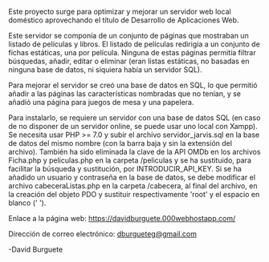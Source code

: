 Este proyecto surge para optimizar y mejorar un servidor web local doméstico aprovechando el título de Desarrollo de Aplicaciones Web.

Este servidor se componía de un conjunto de páginas que mostraban un listado de películas y libros. El listado de películas redirigía a un conjunto de fichas estáticas, una por película. Ninguna de estas páginas permitía filtrar búsquedas, añadir, editar o eliminar (eran listas estáticas, no basadas en ninguna base de datos, ni siquiera había un servidor SQL).

Para mejorar el servidor se creó una base de datos en SQL, lo que permitió añadir a las páginas las características nombradas que no tenían, y se añadió una página para juegos de mesa y una papelera.

Para instalarlo, se requiere un servidor con una base de datos SQL (en caso de no disponer de un servidor online, se puede usar uno local con Xampp). Se necesita usar PHP >= 7.0 y subir el archivo servidor_jarvis.sql en la base de datos del mismo nombre (con la barra baja y sin la extensión del archivo). También ha sido eliminada la clave de la API OMDb en los archivos Ficha.php y peliculas.php en la carpeta /peliculas y se ha sustituido, para facilitar la búsqueda y sustitución, por INTRODUCIR_API_KEY.
Si se ha añadido un usuario y contraseña en la base de datos, se debe modificar el archivo cabeceraListas.php en la carpeta /cabecera, al final del archivo, en la creación del objeto PDO y sustituir respectivamente 'root' y el espacio en blanco (' ').

Enlace a la página web: https://davidburguete.000webhostapp.com/

Dirección de correo electrónico: dburgueteg@gmail.com

  -David Burguete
